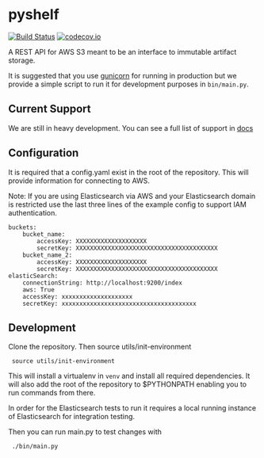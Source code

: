pyshelf
=======

[![Build Status](https://travis-ci.org/kyle-long/pyshelf.svg?branch=master)](https://travis-ci.org/kyle-long/pyshelf)
[![codecov.io](https://codecov.io/github/kyle-long/pyshelf/coverage.svg?branch=master)](https://codecov.io/github/kyle-long/pyshelf?branch=master)

A REST API for AWS S3 meant to be an interface to immutable artifact storage.

It is suggested that you use [gunicorn](http://gunicorn.org/) for running in production but we provide a simple script to run it
for development purposes in `bin/main.py`.

Current Support
---------------

We are still in heavy development. You can see a full list of support in [docs](docs/README.md)

Configuration
-------------

It is required that a config.yaml exist in the root of the repository.  This will provide information for connecting to AWS.

Note: If you are using Elasticsearch via AWS and your Elasticsearch domain is restricted use the last three lines of the example config to support IAM authentication.

    buckets:
        bucket_name:
            accessKey: XXXXXXXXXXXXXXXXXXXX
            secretKey: XXXXXXXXXXXXXXXXXXXXXXXXXXXXXXXXXXXXXXXX
        bucket_name_2:
            accessKey: XXXXXXXXXXXXXXXXXXXX
            secretKey: XXXXXXXXXXXXXXXXXXXXXXXXXXXXXXXXXXXXXXXX
    elasticSearch:
        connectionString: http://localhost:9200/index
        aws: True
        accessKey: xxxxxxxxxxxxxxxxxxxx
        secretKey: xxxxxxxxxxxxxxxxxxxxxxxxxxxxxxxxxxxxxx

Development
-----------

Clone the repository.  Then source utils/init-environment

     source utils/init-environment

This will install a virtualenv in `venv` and install all required dependencies.  It will also add the root of the repository to $PYTHONPATH
enabling you to run commands from there.

In order for the Elasticsearch tests to run it requires a local running instance of Elasticsearch for integration testing.

Then you can run main.py to test changes with

     ./bin/main.py
